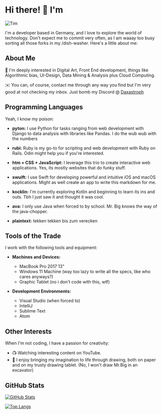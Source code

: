 # Hi there! 🌟 I'm 
<img alt="Tim" src="https://readme-typing-svg.herokuapp.com/?lines=Tim;Lupus+Zenyx&font=Fira%20Code&width=440&height=45&color=68C3D4&vCenter=true&size=21">


I'm a developer based in Germany, and I love to explore the world of technology. Don't expect me to commit very often, as I am waaay too busy sorting all those forks in my /dish-washer. Here's a little about me:

## About Me

🚀 I'm deeply interested in Digital Art, Front End development, things like Algorithmic bias, UI-Design, Data Mining & Analysis plus Cloud Computing.

✉️ You can, of course, contact me through any way you find but I'm very good at not checking my inbox. Just bomb my Discord @ [Daxastroph](https://discordapp.com/users/858408960607518739)


## Programming Languages

Yeah, I know my poison:
- **pyton:** I use Python for tasks ranging from web development with Django to data analysis with libraries like Pandas. I do the wub wub with the numbers

- **rubi:** Ruby is my go-to for scripting and web development with Ruby on Rails. Odin might help you if you're interested.

- **htm + CSS + JavaScript:** I leverage this trio to create interactive web applications. Yes, its mostly websites that do funky stuff.

- **swuift:** I use Swift for developing powerful and intuitive iOS and macOS applications. Might as well create an app to write this markdown for me.

- **kocklin:** I'm currently exploring Kotlin and beginning to learn its ins and outs. Tbh I just saw it and thought it was cool.

- **ava:** I only use Java when forced to by school. Mr. Big knows the way of the java-chopper.

- **plaintext:** tekken tekken bis zum verecken

## Tools of the Trade

I work with the following tools and equipment:

- **Machines and Devices:**
  - MacBook Pro 2017 13"
  - Windows 11 Machine (way too lazy to write all the specs, like who cares anyways?)
  - Graphic Tablet (no i don't code with this, wtf)

- **Development Environments:**
  - Visual Studio (when forced to)
  - IntelliJ
  - Sublime Text
  - Atom


## Other Interests

When I'm not coding, I have a passion for creativity:

- 📺 Watching interesting content on YouTube.
- 🎨 I enjoy bringing my imagination to life through drawing, both on paper and on my trusty drawing tablet. (No, I won't draw Mr.Big in an excavator)

## GitHub Stats

[![GitHub Stats](https://github-readme-stats.vercel.app/api?username=LupusZenyx&show_icons=true&count_private=true&theme=dark)](https://github.com/LupusZenyx)

[![Top Langs](https://github-readme-stats.vercel.app/api/top-langs/?username=LupusZenyx&theme=dark&hide_progress=true)](https://github.com/LupusZenyx)
